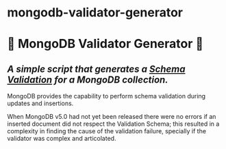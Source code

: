 # mongodb-validator-generator

# 🔋 MongoDB Validator Generator 🔋
## _A simple script that generates a [Schema Validation](https://docs.mongodb.com/manual/core/schema-validation/#schema-validation) for a MongoDB collection._


MongoDB provides the capability to perform schema validation during updates and insertions.

When MongoDB v5.0 had not yet been released there were no errors if an inserted document did not respect the Validation Schema; this resulted in a complexity in finding the cause of the validation failure, specially if the validator was complex and articolated.
